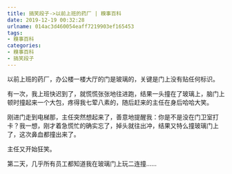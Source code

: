 ```yaml
---
title: 搞笑段子->以前上班的药厂 | 糗事百科
date: 2019-12-19 00:32:28
urlname: 014ac3d460054eaff7219903ef165453
tags: 
- 糗事百科
categories:
- 糗事百科
- 搞笑段子
---
```

以前上班的药厂，办公楼一楼大厅的门是玻璃的，关键是门上没有贴任何标识。

有一次，我上班快迟到了，就慌慌张张地往进跑，结果一头撞在了玻璃上，脑门上顿时撞起来一个大包，疼得我七荤八素的，随后赶来的主任在身后哈哈大笑。

刚进门走到电梯那，主任突然想起来了，善意地提醒我：你是不是没在门卫室打卡？我一想，刚才着急慌忙的确实忘了，掉头就往出冲，结果又特么撞玻璃门上了，这次鼻血都撞出来了。

主任又开始狂笑。

第二天，几乎所有员工都知道我在玻璃门上玩二连撞……


